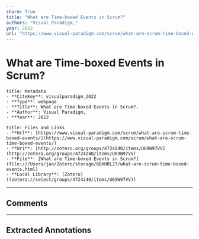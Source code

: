 ```yaml
---
share: True
title: "What are Time-boxed Events in Scrum?"
authors: "Visual Paradigm,"
year: 2022
url: "https://www.visual-paradigm.com/scrum/what-are-scrum-time-boxed-events/"
---
```

# What are Time-boxed Events in Scrum?

```ad-info
title: Metadata
- **CiteKey**: visualparadigm_2022
- **Type**: webpage
- **Title**: What are Time-boxed Events in Scrum?, 
- **Author**: Visual Paradigm,
- **Year**: 2022 
```

```ad-abstract
title: Files and Links
- **Url**: [https://www.visual-paradigm.com/scrum/what-are-scrum-time-boxed-events/](https://www.visual-paradigm.com/scrum/what-are-scrum-time-boxed-events/)
- **Uri**: [http://zotero.org/groups/4724240/items/U69W97VV](http://zotero.org/groups/4724240/items/U69W97VV)
- **File**: [What are Time-boxed Events in Scrum?](file:///Users/jan/Zotero/storage/6BXHRL27/what-are-scrum-time-boxed-events.html)
- **Local Library**: [Zotero]((zotero://select/groups/4724240/items/U69W97VV))
```


----

## Comments



----

## Extracted Annotations